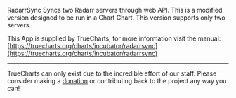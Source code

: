 RadarrSync Syncs two Radarr servers through web API. This is a modified version designed to be run in a Chart Chart. This version supports only two servers.

This App is supplied by TrueCharts, for more information visit the manual: [https://truecharts.org/charts/incubator/radarrsync](https://truecharts.org/charts/incubator/radarrsync)

---

TrueCharts can only exist due to the incredible effort of our staff.
Please consider making a [donation](https://truecharts.org/sponsor) or contributing back to the project any way you can!
